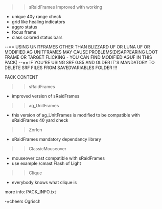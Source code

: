 >> sRaidFrames Improved with working 
- unique 40y range check
- grid like healing indicators
- aggro status
- focus frame
- class colored status bars

--== USING UNITFRAMES OTHER THAN BLIZZARD UF OR LUNA UF OR MODIFIED AG UNITFRAMES MAY CAUSE PROBLEMS(DISAPPEARING LOOT FRAME OR TARGET FLICKING - YOU CAN FIND MODIFIED AGUF IN THIS PACK)
--== IF YOU'RE USING SRF 0.85 AND OLDER IT'S MANDATORY TO DELETE SRF FILES FROM SAVEDVARIABLES FOLDER !!!


PACK CONTENT
>> sRaidFrames
- improved version of sRaidFrames

>> ag_UnitFrames
- this version of ag_UnitFrames is modified to be compatible with sRaidFrames 40 yard check

>> Zorlen
- sRaidFrames mandatory dependancy library

>> ClassicMouseover
- mouseover cast compatible with sRaidFrames
- use example /cmast Flash of Light

>> Clique
- everybody knows what clique is


more info: PACK_INFO.txt

-=cheers Ogrisch



